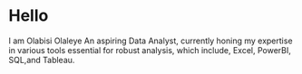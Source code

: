 # Hello

I am Olabisi Olaleye
An aspiring Data Analyst, currently honing my expertise in various tools essential for robust analysis, which include, Excel, PowerBI, SQL,and Tableau.
